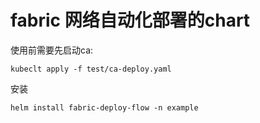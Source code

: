 # fabric 网络自动化部署的chart

使用前需要先启动ca:
```
kubeclt apply -f test/ca-deploy.yaml
```

安装
```
helm install fabric-deploy-flow -n example
```
